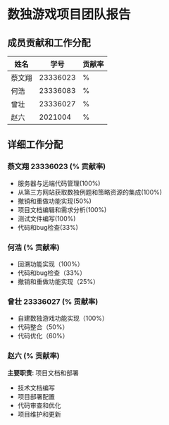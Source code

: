 # 数独游戏项目团队报告

## 成员贡献和工作分配

| 姓名 | 学号 | 贡献率 |
|------|------|--------|
| 蔡文翔 | 23336023 | % |
| 何浩 | 23336083 | % |
| 曾壮 | 23336027 | % |
| 赵六 | 2021004 | % |

## 详细工作分配

### 蔡文翔 23336023 (% 贡献率)
- 服务器与远端代码管理(100%)
- 从第三方网站获取数独例题和策略资源的集成(100%)
- 撤销和重做功能实现(50%)
- 项目文档编辑和需求分析(100%)
- 测试文件编写(100%)
- 代码和bug检查(33%)


### 何浩 (% 贡献率)
- 回溯功能实现（100%）
- 代码和bug检查（33%）
- 撤销和重做功能实现（25%）

### 曾壮 23336027 (% 贡献率)
- 自建数独游戏功能实现（100%）
- 代码整合（50%）
- 代码优化（60%）

### 赵六 (% 贡献率)
**主要职责**: 项目文档和部署
- 技术文档编写
- 项目部署配置
- 代码审查和优化
- 项目维护和更新



